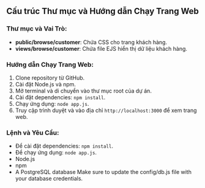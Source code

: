 ## Cấu trúc Thư mục và Hướng dẫn Chạy Trang Web

### Thư mục và Vai Trò:
- **public/browse/customer**: Chứa CSS cho trang khách hàng.
- **views/browse/customer**: Chứa file EJS hiển thị dữ liệu khách hàng.

### Hướng dẫn Chạy Trang Web:
1. Clone repository từ GitHub.
2. Cài đặt Node.js và npm.
3. Mở terminal và di chuyển vào thư mục root của dự án.
4. Cài đặt dependencies: `npm install`.
5. Chạy ứng dụng: `node app.js`.
6. Truy cập trình duyệt và vào địa chỉ `http://localhost:3000` để xem trang web.

### Lệnh và Yêu Cầu:
- Để cài đặt dependencies: `npm install`.
- Để chạy ứng dụng: `node app.js`.
- Node.js
- npm
- A PostgreSQL database
Make sure to update the config/db.js file with your database credentials.